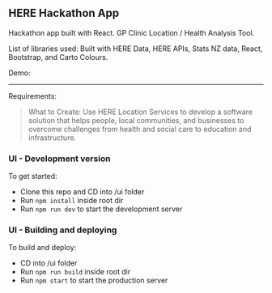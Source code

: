 ## HERE Hackathon App

Hackathon app built with React. 
GP Clinic Location / Health Analysis Tool.

List of libraries used:
Built with HERE Data, HERE APIs, Stats NZ data, React, Bootstrap, and Carto Colours.

Demo:

-----

Requirements:
>What to Create: Use HERE Location Services to develop a software solution that helps people, local communities, and businesses to overcome challenges from health and social care to education and infrastructure. 

### UI - Development version 

To get started:

- Clone this repo and CD into /ui folder
- Run `npm install` inside root dir
- Run `npm run dev` to start the development server

### UI - Building and deploying 

To build and deploy:

- CD into /ui folder
- Run `npm run build` inside root dir
- Run `npm start` to start the production server